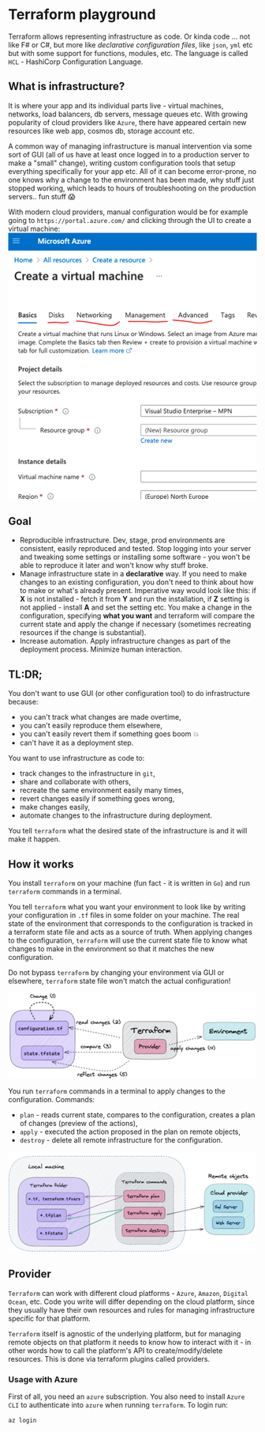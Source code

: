 # Terraform playground

Terraform allows representing infrastructure as code. Or kinda code ... not like F# or C#, but more like _declarative configuration files_, like `json`, `yml` etc but with some support for functions, modules, etc. The language is called `HCL` - HashiCorp Configuration Language.

## What is infrastructure?

It is where your app and its individual parts live - virtual machines, networks, load balancers, db servers, message queues etc. With growing popularity of cloud providers like `Azure`, there have appeared certain new resources like web app, cosmos db, storage account etc.

A common way of managing infrastructure is manual intervention via some sort of GUI (all of us have at least once logged in to a production server to make a "small" change), writing custom configuration tools that setup everything specifically for your app etc. All of it can become error-prone, no one knows why a change to the environment has been made, why stuff just stopped working, which leads to hours of troubleshooting on the production servers.. fun stuff 😱

With modern cloud providers, manual configuration would be for example going to `https://portal.azure.com/` and clicking through the UI to create a virtual machine:
![Azure portal UI](images/azure-portal.png)

## Goal

- Reproducible infrastructure. Dev, stage, prod environments are consistent, easily reproduced and tested. Stop logging into your server and tweaking some settings or installing some software - you won't be able to reproduce it later and won't know why stuff broke.
- Manage infrastructure state in a **declarative** way. If you need to make changes to an existing configuration, you don't need to think about how to make or what's already present. Imperative way would look like this: if **X** is not installed - fetch it from **Y** and run the installation, if **Z** setting is not applied - install **A** and set the setting etc. You make a change in the configuration, specifying **what you want** and terraform will compare the current state and apply the change if necessary (sometimes recreating resources if the change is substantial).
- Increase automation. Apply infrastructure changes as part of the deployment process. Minimize human interaction.

## TL:DR;

You don't want to use GUI (or other configuration tool) to do infrastructure because:

- you can't track what changes are made overtime,
- you can't easily reproduce them elsewhere,
- you can't easily revert them if something goes boom 💥
- can't have it as a deployment step.

You want to use infrastructure as code to:

- track changes to the infrastructure in `git`,
- share and collaborate with others,
- recreate the same environment easily many times,
- revert changes easily if something goes wrong,
- make changes easily,
- automate changes to the infrastructure during deployment.

You tell `terraform` what the desired state of the infrastructure is and it will make it happen.

## How it works

You install `terraform` on your machine (fun fact - it is written in `Go`) and run `terraform` commands in a terminal.

You tell `terraform` what you want your environment to look like by writing your configuration in `.tf` files in some folder on your machine. The real state of the environment that corresponds to the configuration is tracked in a terraform state file and acts as a source of truth. When applying changes to the configuration, `terraform` will use the current state file to know what changes to make in the environment so that it matches the new configuration.

Do not bypass `terraform` by changing your environment via GUI or elsewhere, `terraform` state file won't match the actual configuration!

![picture 4](images/terraform-cycle.png)

You run `terraform` commands in a terminal to apply changes to the configuration. Commands:

- `plan` - reads current state, compares to the configuration, creates a plan of changes (preview of the actions),
- `apply` - executed the action proposed in the plan on remote objects,
- `destroy` - delete all remote infrastructure for the configuration.

![Terraform overview](images/terraform-overview.png)

## Provider

`Terraform` can work with different cloud platforms - `Azure`, `Amazon`, `Digital Ocean`, etc. Code you write will differ depending on the cloud platform, since they usually have their own resources and rules for managing infrastructure specific for that platform.

`Terraform` itself is agnostic of the underlying platform, but for managing remote objects on that platform it needs to know how to interact with it - in other words how to call the platform's API to create/modify/delete resources. This is done via terraform plugins called providers.

### Usage with Azure

First of all, you need an `azure` subscription. You also need to install `Azure CLI` to authenticate into `azure` when running `terraform`. To login run:

```bash
az login
```
